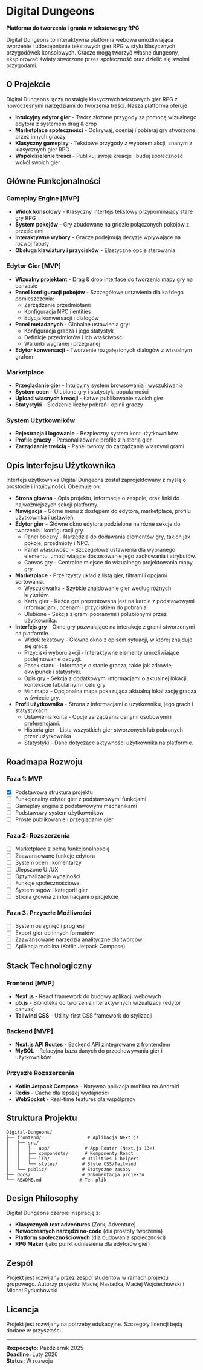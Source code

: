 # Digital Dungeons

**Platforma do tworzenia i grania w tekstowe gry RPG**

Digital Dungeons to interaktywna platforma webowa umożliwiająca tworzenie i udostępnianie tekstowych gier RPG w stylu klasycznych przygodówek konsolowych. Gracze mogą tworzyć własne dungeony, eksplorować światy stworzone przez społeczność oraz dzielić się swoimi przygodami.

## O Projekcie

Digital Dungeons łączy nostalgię klasycznych tekstowych gier RPG z nowoczesnymi narzędziami do tworzenia treści. Nasza platforma oferuje:

- **Intuicyjny edytor gier** - Twórz złożone przygody za pomocą wizualnego edytora z systemem drag & drop
- **Marketplace społeczności** - Odkrywaj, oceniaj i pobieraj gry stworzone przez innych graczy
- **Klasyczny gameplay** - Tekstowe przygody z wyborem akcji, znanym z klasycznych gier RPG
- **Współdzielenie treści** - Publikuj swoje kreacje i buduj społeczność wokół swoich gier

## Główne Funkcjonalności

### Gameplay Engine [MVP]
- **Widok konsolowy** - Klasyczny interfejs tekstowy przypominający stare gry RPG
- **System pokojów** - Gry zbudowane na gridzie połączonych pokojów z przejściami
- **Interaktywne wybory** - Gracze podejmują decyzje wpływające na rozwój fabuły
- **Obsługa klawiatury i przycisków** - Elastyczne opcje sterowania

### Edytor Gier [MVP]
- **Wizualny projektant** - Drag & drop interface do tworzenia mapy gry na canvasie
- **Panel konfiguracji pokojów** - Szczegółowe ustawienia dla każdego pomieszczenia:
  - Zarządzanie przedmiotami
  - Konfiguracja NPC i entities
  - Edycja konwersacji i dialogów
- **Panel metadanych** - Globalne ustawienia gry:
  - Konfiguracja gracza i jego statystyk
  - Definicje przedmiotów i ich właściwości
  - Warunki wygranej i przegranej
- **Edytor konwersacji** - Tworzenie rozgałęzionych dialogów z wizualnym grafem

### Marketplace
- **Przeglądanie gier** - Intuicyjny system browsowania i wyszukiwania
- **System ocen** - Ulubione gry i statystyki popularności
- **Upload własnych kreacji** - Łatwe publikowanie swoich gier
- **Statystyki** - Śledzenie liczby pobrań i opinii graczy

### System Użytkowników
- **Rejestracja i logowanie** - Bezpieczny system kont użytkowników
- **Profile graczy** - Personalizowane profile z historią gier
- **Zarządzanie treścią** - Panel twórcy do zarządzania własnymi grami

## Opis Interfejsu Użytkownika

Interfejs użytkownika Digital Dungeons został zaprojektowany z myślą o prostocie i intuicyjności. Obejmuje on:

- **Strona główna** - Opis projektu, informacje o zespole, oraz linki do najważniejszych sekcji platformy.
- **Nawigacja** - Górne menu z dostępem do edytora, marketplace, profilu użytkownika i ustawień.
- **Edytor gier** - Główne okno edytora podzielone na różne sekcje do tworzenia i konfiguracji gry.
  - Panel boczny - Narzędzia do dodawania elementów gry, takich jak pokoje, przedmioty i NPC.
  - Panel właściwości - Szczegółowe ustawienia dla wybranego elementu, umożliwiające dostosowanie jego zachowania i atrybutów.
  - Canvas gry - Centralne miejsce do wizualnego projektowania mapy gry.
- **Marketplace** - Przejrzysty układ z listą gier, filtrami i opcjami sortowania.
  - Wyszukiwarka - Szybkie znajdowanie gier według różnych kryteriów.
  - Karty gier - Każda gra prezentowana jest na karcie z podstawowymi informacjami, ocenami i przyciskiem do pobrania.
  - Ulubione - Sekcja z grami pobranymi i polubionymi przez użytkownika.
- **Interfejs gry** - Okno gry pozwalające na interakcje z grami stworzonymi na platformie.
  - Widok tekstowy - Główne okno z opisem sytuacji, w której znajduje się gracz.
  - Przyciski wyboru akcji - Interaktywne elementy umożliwiające podejmowanie decyzji.
  - Pasek stanu - Informacje o stanie gracza, takie jak zdrowie, ekwipunek i statystyki.
  - Opis gry - Sekcja z dodatkowymi informacjami o aktualnej lokacji, kontekście fabularnym i celu gry.
  - Minimapa - Opcjonalna mapa pokazująca aktualną lokalizację gracza w świecie gry.
- **Profil użytkownika** - Strona z informacjami o użytkowniku, jego grach i statystykach.
  - Ustawienia konta - Opcje zarządzania danymi osobowymi i preferencjami.
  - Historia gier - Lista wszystkich gier stworzonych lub pobranych przez użytkownika.
  - Statystyki - Dane dotyczące aktywności użytkownika na platformie.

## Roadmapa Rozwoju

### Faza 1: MVP
- [x] Podstawowa struktura projektu
- [ ] Funkcjonalny edytor gier z podstawowymi funkcjami
- [ ] Gameplay engine z podstawowymi mechanikami
- [ ] Podstawowy system użytkowników
- [ ] Proste publikowanie i przeglądanie gier

### Faza 2: Rozszerzenia
- [ ] Marketplace z pełną funkcjonalnością
- [ ] Zaawansowane funkcje edytora
- [ ] System ocen i komentarzy
- [ ] Ulepszone UI/UX
- [ ] Optymalizacja wydajności
- [ ] Funkcje społecznościowe
- [ ] System tagów i kategorii gier
- [ ] Strona główna z informacjami o projekcie

### Faza 3: Przyszłe Możliwości
- [ ] System osiągnięć i progresji
- [ ] Export gier do innych formatów
- [ ] Zaawansowane narzędzia analityczne dla twórców
- [ ] Aplikacja mobilna (Kotlin Jetpack Compose)

## Stack Technologiczny

### Frontend [MVP]
- **Next.js** - React framework do budowy aplikacji webowych
- **p5.js** - Biblioteka do tworzenia interaktywnych wizualizacji (edytor canvas)
- **Tailwind CSS** - Utility-first CSS framework do stylizacji

### Backend [MVP]
- **Next.js API Routes** - Backend API zintegrowane z frontendem
- **MySQL** - Relacyjna baza danych do przechowywania gier i użytkowników

### Przyszłe Rozszerzenia
- **Kotlin Jetpack Compose** - Natywna aplikacja mobilna na Android
- **Redis** - Cache dla lepszej wydajności
- **WebSocket** - Real-time features dla współpracy

## Struktura Projektu

```
Digital-Dungeons/
├── frontend/                 # Aplikacja Next.js
│   ├── src/
│   │   ├── app/             # App Router (Next.js 13+)
│   │   ├── components/      # Komponenty React
│   │   ├── lib/            # Utilities i helpers
│   │   └── styles/         # Style CSS/Tailwind
│   └── public/             # Statyczne zasoby
├── docs/                   # Dokumentacja projektu
└── README.md              # Ten plik
```

## Design Philosophy

Digital Dungeons czerpie inspirację z:
- **Klasycznych text adventures** (Zork, Adventure)
- **Nowoczesnych narzędzi no-code** (dla prostoty tworzenia)
- **Platform społecznościowych** (dla budowania społeczności)
- **RPG Maker** (jako punkt odniesienia dla edytorów gier)

## Zespół

Projekt jest rozwijany przez zespół studentów w ramach projektu grupowego.
Autorzy projektu: Maciej Nasiadka, Maciej Wojciechowski i Michał Ryduchowski

## Licencja

Projekt jest rozwijany na potrzeby edukacyjne. Szczegóły licencji będą dodane w przyszłości.

---

**Rozpoczęto:** Październik 2025  
**Deadline:** Luty 2026  
**Status:** W rozwoju
